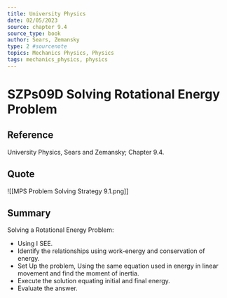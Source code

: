 ```yaml
---
title: University Physics
date: 02/05/2023
source: chapter 9.4
source_type: book 
author: Sears, Zemansky
type: 2 #sourcenote
topics: Mechanics Physics, Physics
tags: mechanics_physics, physics
---
```

# SZPs09D Solving Rotational Energy Problem

## **Reference**
University Physics, Sears and Zemansky; Chapter 9.4.

## **Quote**
![[MPS Problem Solving Strategy 9.1.png]]

## **Summary**
Solving a Rotational Energy Problem:
- Using I SEE.
- Identify the relationships using work-energy and conservation of energy.
- Set Up the problem, Using the same equation used in energy in linear movement and find the moment of inertia.
- Execute the solution equating initial and final energy.
- Evaluate the answer.